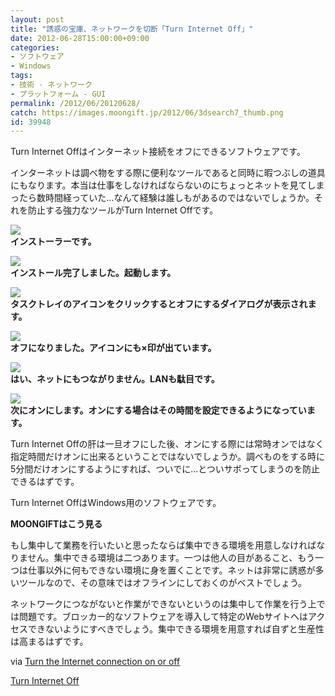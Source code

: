 ```yaml
---
layout: post
title: "誘惑の宝庫、ネットワークを切断「Turn Internet Off」"
date: 2012-06-28T15:00:00+09:00
categories:
- ソフトウェア
- Windows
tags: 
- 技術 - ネットワーク
- プラットフォーム - GUI
permalink: /2012/06/20120628/
catch: https://images.moongift.jp/2012/06/3dsearch7_thumb.png
id: 39948
---
```

Turn Internet Offはインターネット接続をオフにできるソフトウェアです。

  

インターネットは調べ物をする際に便利なツールであると同時に暇つぶしの道具にもなります。本当は仕事をしなければならないのにちょっとネットを見てしまったら数時間経っていた…なんて経験は誰しもがあるのではないでしょうか。それを防止する強力なツールがTurn Internet Offです。

  

[![](https://images.moongift.jp/2012/06/3dsearch4_thumb1.png)](https://images.moongift.jp/2012/06/3dsearch41.png)  
**インストーラーです。**

  

[![](https://images.moongift.jp/2012/06/3dsearch5_thumb1.png)](https://images.moongift.jp/2012/06/3dsearch51.png)  
**インストール完了しました。起動します。**

  

[![](https://images.moongift.jp/2012/06/3dsearch6_thumb.png)](https://images.moongift.jp/2012/06/3dsearch6.png)  
**タスクトレイのアイコンをクリックするとオフにするダイアログが表示されます。**

  

[![](https://images.moongift.jp/2012/06/3dsearch7_thumb.png)](https://images.moongift.jp/2012/06/3dsearch7.png)  
**オフになりました。アイコンにも×印が出ています。**

  

[![](https://images.moongift.jp/2012/06/3dsearch8_thumb.png)](https://images.moongift.jp/2012/06/3dsearch8.png)  
**はい、ネットにもつながりません。LANも駄目です。**

  

[![](https://images.moongift.jp/2012/06/3dsearch9_thumb.png)](https://images.moongift.jp/2012/06/3dsearch9.png)  
**次にオンにします。オンにする場合はその時間を設定できるようになっています。**

  

Turn Internet Offの肝は一旦オフにした後、オンにする際には常時オンではなく指定時間だけオンに出来るということではないでしょうか。調べものをする時に5分間だけオンにするようにすれば、ついでに…とついサボってしまうのを防止できるはずです。

  

Turn Internet OffはWindows用のソフトウェアです。

  
  
  

**MOONGIFTはこう見る**

  

もし集中して業務を行いたいと思ったならば集中できる環境を用意しなければなりません。集中できる環境は二つあります。一つは他人の目があること、もう一つは仕事以外に何もできない環境に身を置くことです。ネットは非常に誘惑が多いツールなので、その意味ではオフラインにしておくのがベストでしょう。

  

ネットワークにつながないと作業ができないというのは集中して作業を行う上では問題です。ブロッカー的なソフトウェアを導入して特定のWebサイトへはアクセスできないようにすべきでしょう。集中できる環境を用意すれば自ずと生産性は高まるはずです。

  

via [Turn the Internet connection on or off](http://www.ghacks.net/2012/06/18/turn-the-internet-connection-on-or-off/)

  

[Turn Internet Off](http://crystalrich.com/internetoff/)

